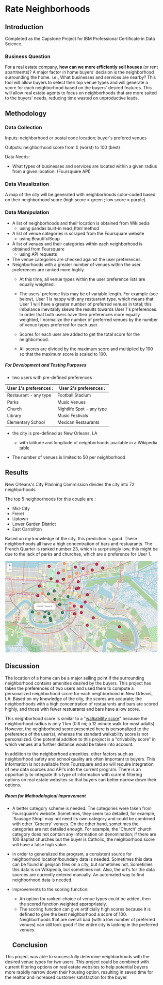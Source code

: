 # Rate Neighborhoods

## Introduction

Completed as the Capstone Project for IBM Professional Certificate in Data Science.

### Business Question

For a real estate company, **how can we more efficiently sell houses** (or rent apartments)? A major factor in home buyers' decision is the neighborhood surrounding the home. i.e., What businesses and services are nearby? This tool will allow buyers to select their top venue types and will generate a score for each neighborhood based on the buyers' desired features. This will allow real estate agents to focus on neighborhoods that are more suited to the buyers' needs, reducing time wasted on unproductive leads. 


## Methodology


### Data Collection

Inputs: neighborhood or postal code location; buyer's prefered venues

Outputs: neighborhood score from 0 (worst) to 100 (best) 

Data Needs: 
- What types of businesses and services are located within a given radius from a given location. (Foursquare API)


### Data Visualization

A map of the city will be generated with neighborhoods color-coded based on their neighborhood score (high score = green ; low score = purple). 


### Data Manipulation

- A list of neighborhoods and their location is obtained from Wikipedia 
    - using pandas built-in read_html method
- A list of venue categories is scraped from the Foursquare website
    - using BeautifulSoup 
- A list of venues and their categories within each neighborhood is obtained from Foursquare
    - using API requests
- The venue categories are checked against the user preferences. 
- Neighborhoods with a greater number of venues within the user preferences are ranked more highly. 
    - At this time, all venue types within the user preference lists are equally weighted. 
    
    - The users' prefence lists may be of variable length. For example (see below), User 1 is happy with any restuarant type, which means that User 1 will have a greater number of preferred venues in total; this imbalance inevitably skews the results towards User 1's preferences. In order that both users have their preferences more equally weighted, I normalize the number of preferred venues by the number of venue types preferred for each user. 
    
    - Scores for each user are added to get the total score for the neighborhood.
    
    - All scores are divided by the maximum score and multiplied by 100 so that the maximum score is scaled to 100. 



##### For Development and Testing Purposes

- two users with pre-defined preferences
    

|     User 1's preferences :    |    User 2's preferences :   |
|-------------------------------|-----------------------------|
|  Restaurant - any type        |   Football Stadium          |
|  Parks                        |   Music Venues              |
|  Church                       |   Nightlife Spot - any type |
|  Library                      |   Music Festivals           |
|  Elementary School            |   Mexican Restaurants       |
 
  
- the city is pre-defined as New Orleans, LA
    - with latitude and longitude of neighborhoods available in a Wikipedia table

- The number of venues is limited to 50 per neighborhood


## Results

New Orleans's City Planning Commission divides the city into 72 neighborhoods.

The top 5 neighborhoods for this couple are :
 - Mid-City
 - Freret
 - Uptown
 - Lower Garden District
 - East Carrollton
 
Based on my knowledge of the city, this prediction is good. These neighborhoods all have a high concentration of bars and restuarants. The French Quarter is ranked number 23, which is surprisingly low; this might be due to the lack of parks and churches, which are a preference for User 1. 


![Static png image for display](ratings01.PNG)

## Discussion

The location of a home can be a major selling point if the surrounding neighborhood contains amenities desired by the buyers. This project has taken the preferences of two users and used them to compute a personalized neighborhood score for each neighborhood in New Orleans, LA. Based on my knowledge of the city, the scores are accurate; the neighborhoods with a high concentration of restuarants and bars are scored highly, and those with fewer restuarants and bars have a low score. 

This neighborhood score is similar to a "[walkability score](https://www.walkscore.com/)" because the neighborhood radius is only 1 km (0.6 mi; a 12 minute walk for most adults). However, the neighborhood score presented here is personalized to the preference of the user(s), whereas the standard walkability score is not personalized. One potential addition to this project is a "drivability score" in which venues at a further distance would be taken into account. 

In addition to the neighborhood amenities, other factors such as neighborhood safety and school quality are often important to buyers. This information is not available from Foursquare and so will require integration of new data sources and API's into the current program. There is an opportunity to integrate this type of information with current filtering options on real estate websites so that buyers can better narrow down their options.  


##### Room for Methodological Improvement

- A better category scheme is needed. The categories were taken from Foursquare's website. Sometimes, they seem too detailed, for example, 'Sausage Shop' may not need its own category and could be combined with other 'Grocery' venues. On the other hand,  sometimes the categories are not detailed enough. For example, the 'Church' church category does not contain any information on denomination; if there are 100 Baptist churches but the buyer is Catholic, the neighborhood score will have a false high value. 

- In order to generalized the program, a consistent source for neighborhood location/boundary data is needed. Sometimes this data can be found in geojson files on a city, but sometimes not. Sometimes this data is on Wikipedia, but sometimes not. Also, the url's for the data sources are currently entered manually. An automated way to find neighborhood data is needed. 

- Improvements to the scoring function:
    - An option for ranked-choice of venue types could be added, then the scored function weighted appropriately.
    - The scoring function can give artificially high scores because it is defined to give the best neighborhood a score of 100. Neighborhoods that are overall bad (with a low number of preferred venues) can still look good if the entire city is lacking in the preferred venues. 
    
    
    ## Conclusion

This project was able to successfully determine neighborhoods with the desired venue types for two users. This project could be combined with current filtering options on real estate websites to help potential buyers more rapidly narrow down their housing option, resulting in saved time for the realtor and increased customer satisfaction for the buyer. 
